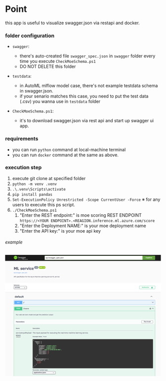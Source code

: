 ﻿# Point
this app is useful to visualize swagger.json via restapi and docker.

### folder configuration
- `swagger`: 
  - there's auto-created file `swagger_spec.json` in `swagger` folder every time you execute `CheckMoeSchema.ps1` 
  - DO NOT DELETE this folder

- `testdata`:
  - in AutoML mlflow model case, there's not example testdata schema in swagger.json. 
  - if your senario matches this case,  you need to put the test data (.csv) you wanna use in `testdata` folder

- `CheckMoeSchema.ps1`:
  - it's to download swagger.json via rest api and start up swagger ui app. 

### requirements
- you can run `python` command at local-machine terminal
- you can run `docker` command at the same as above.

### execution step
1. execute git clone at specified folder
1. `python -m venv .venv`
1. `.\.venv\Scripts\activate`
1. `pip install pandas`
1. `Set-ExecutionPolicy Unrestricted -Scope CurrentUser -Force`  ※ for any users to execute this ps script. 
1. `./CheckMoeSchema.ps1`
    1. "Enter the REST endpoint:" is moe scoring REST ENDPOINT `https://<YOUR ENDPOINT>.<REAGION.inference.ml.azure.com/score`
    1. "Enter the Deployment NAME:" is your moe deployment name
    1. "Enter the API key:" is your moe api key

###### example
<img src='./description.png'></img>